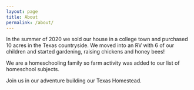 ```yaml
---
layout: page
title: About
permalink: /about/
---
```


In the summer of 2020 we sold our house in a college town and purchased 10 acres in the Texas countryside.
We moved into an RV with 6 of our children and started gardening, raising chickens and honey bees!

We are a homeschooling family so farm activity was added to our list of homeschool subjects.

Join us in our adventure building our Texas Homestead.
